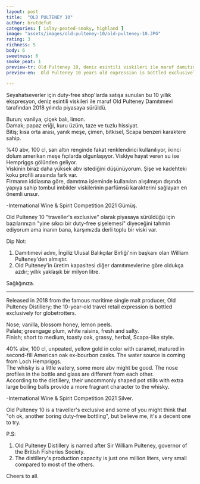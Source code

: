 ```yaml
---
layout: post
title:  "OLD PULTENEY 10"
author: brutdefut
categories: [ islay-peated-smoky, highland ]
image: "assets/images/old-pulteney-10/old-pulteney-10.JPG"
rating: 3
richness: 5
body: 6
sweetness: 6
smoke_peat: 1
preview-tr: Old Pulteney 10, deniz esintili viskileri ile maruf damıtımevi tarafından 2018 yılında piyasaya sürüldü.           
preview-en:  Old Pulteney 10 years old expression is bottled exclusively for globetrotters.     
     
---
```


Seyahatseverler için duty-free shop'larda satışa sunulan bu 10 yıllık ekspresyon, deniz esintili viskileri ile maruf Old Pulteney Damıtımevi tarafından 2018 yılında piyasaya sürüldü.  

Burun; vanilya, çiçek balı, limon.  
Damak; papaz eriği, kuru üzüm, taze ve tuzlu hissiyat.  
Bitiş; kısa orta arası, yanık meşe, çimen, bitkisel, Scapa benzeri karaktere sahip.  

%40 abv, 100 cl, sarı altın renginde fakat renklendirici kullanılıyor, ikinci dolum amerikan meşe fıçılarda olgunlaşıyor. Viskiye hayat veren su ise Hempriggs gölünden geliyor.  
Viskinin biraz daha yüksek abv istediğini düşünüyorum. Şişe ve kadehteki koku profili arasında fark var.  
Firmanın iddiasına göre, damıtma işleminde kullanılan alışılmışın dışında yapıya sahip tombul imbikler viskilerinin parfümsü karakterini sağlayan en önemli unsur.  

-International Wine & Spirit Competition 2021 Gümüş.  

Old Pulteney 10 "traveller's exclusive" olarak piyasaya sürüldüğü için bazılarınızın "yine sıkıcı bir duty-free şişelemesi" diyeceğini tahmin ediyorum ama inanın bana, karşımızda derli toplu bir viski var.   

Dip Not:  
1) Damıtımevi adını, İngiliz Ulusal Balıkçılar Birliği'nin başkanı olan William Pulteney'den almıştır.   
2) Old Pulteney'in üretim kapasitesi diğer damıtımevlerine göre oldukça azdır; yıllık yaklaşık bir milyon litre.   

Sağlığınıza.     
   
-----------------------------------------------

<p id="english"></p>

Released in 2018 from the famous maritime single malt producer, Old Pulteney Distillery; the 10-year-old travel retail expression is bottled exclusively for globetrotters.  

Nose; vanilla, blossom honey, lemon peels.  
Palate; greengage plum, white raisins, fresh and salty.  
Finish; short to medium, toasty oak, grassy, herbal, Scapa-like style.  

40% abv, 100 cl, unpeated, yellow gold in color with caramel, matured in second-fill American oak ex-bourbon casks. The water source is coming from Loch Hempriggs.  
The whisky is a little watery, some more abv might be good. The nose profiles in the bottle and glass are different from each other.  
According to the distillery, their uncommonly shaped pot stills with extra large boiling balls provide a more fragrant character to the whisky.  

-International Wine & Spirit Competition 2021 Silver.  

Old Pulteney 10 is a traveller's exclusive and some of you might think that "oh ok, another boring duty-free bottling", but believe me, it's a decent one to try.  

P.S:  
1) Old Pulteney Distillery is named after Sir William Pulteney, governor of the British Fisheries Society.  
2) The distillery's production capacity is just one million liters, very small compared to most of the others.  

Cheers to all.   
      
